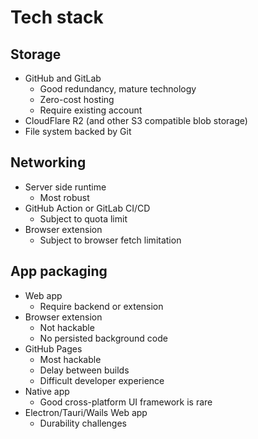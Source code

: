# Tech stack

## Storage

- GitHub and GitLab
  - Good redundancy, mature technology
  - Zero-cost hosting
  - Require existing account
- CloudFlare R2 (and other S3 compatible blob storage)
- File system backed by Git

## Networking

- Server side runtime
  - Most robust
- GitHub Action or GitLab CI/CD
  - Subject to quota limit
- Browser extension
  - Subject to browser fetch limitation

## App packaging

- Web app
  - Require backend or extension
- Browser extension
  - Not hackable
  - No persisted background code
- GitHub Pages
  - Most hackable
  - Delay between builds
  - Difficult developer experience
- Native app
  - Good cross-platform UI framework is rare
- Electron/Tauri/Wails Web app
  - Durability challenges
